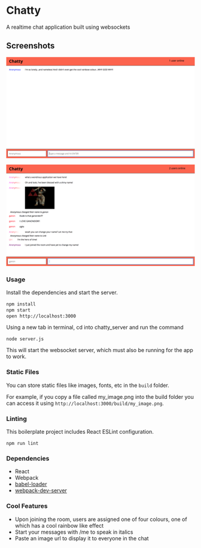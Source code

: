 Chatty
=====================

A realtime chat application built using websockets

## Screenshots

![A single user joins the room](https://raw.githubusercontent.com/Anarchonist7/chatty/master/docs/Screen%20Shot%202018-11-30%20at%207.02.39%20PM.png)

![Multiple users showcase some of the app's cool features](https://raw.githubusercontent.com/Anarchonist7/chatty/master/docs/Screen%20Shot%202018-11-30%20at%207.00.29%20PM.png)
### Usage

Install the dependencies and start the server.

```
npm install
npm start
open http://localhost:3000
```

Using a new tab in terminal, cd into chatty_server and run the command
```
node server.js
```
This will start the websocket server, which must also be running for the app to work.

### Static Files

You can store static files like images, fonts, etc in the `build` folder.

For example, if you copy a file called my_image.png into the build folder you can access it using `http://localhost:3000/build/my_image.png`.

### Linting

This boilerplate project includes React ESLint configuration.

```
npm run lint
```

### Dependencies

* React
* Webpack
* [babel-loader](https://github.com/babel/babel-loader)
* [webpack-dev-server](https://github.com/webpack/webpack-dev-server)

### Cool Features

* Upon joining the room, users are assigned one of four colours, one of which has a cool rainbow like effect
* Start your messages with /me to speak in italics
* Paste an image url to display it to everyone in the chat

